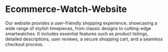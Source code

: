 # Ecommerce-Watch-Website
Our website provides a user-friendly shopping experience, showcasing a wide range of stylish timepieces, from classic designs to cutting-edge smartwatches. It includes essential features such as product listings, detailed descriptions, user reviews, a secure shopping cart, and a seamless checkout process.
